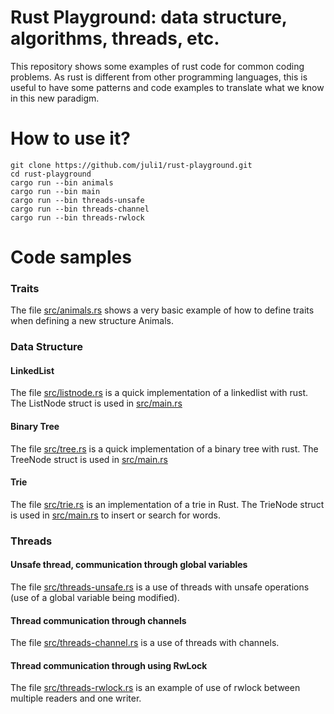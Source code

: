 # Rust Playground: data structure, algorithms, threads, etc.

This repository shows some examples of rust code for common coding
problems. As rust is different from other programming languages,
this is useful to have some patterns and code examples to translate
what we know in this new paradigm.

# How to use it?
```
git clone https://github.com/juli1/rust-playground.git
cd rust-playground
cargo run --bin animals
cargo run --bin main
cargo run --bin threads-unsafe
cargo run --bin threads-channel
cargo run --bin threads-rwlock
```


#  Code samples

### Traits
The file [src/animals.rs](src/animals.rs)
shows a very basic example of how to define traits
when defining a new structure Animals.


### Data Structure

#### LinkedList

The file [src/listnode.rs](src/listnode.rs) 
is a quick implementation of a linkedlist with rust.
The ListNode struct is used in [src/main.rs](src/main.rs) 


#### Binary Tree
The file [src/tree.rs](src/tree.rs) 
is a quick implementation of a binary tree with rust.
The TreeNode struct is used in [src/main.rs](src/main.rs) 

#### Trie
The file [src/trie.rs](src/trie.rs) is an implementation
of a trie in Rust. The TrieNode struct is used
in [src/main.rs](src/main.rs) to insert or search for words.

### Threads

#### Unsafe thread, communication through global variables
The file [src/threads-unsafe.rs](src/threads-unsafe.rs)
is a use of threads with unsafe operations (use of a global 
variable being modified).


#### Thread communication through channels
The file [src/threads-channel.rs](src/threads-channel.rs)
is a use of threads with channels.


#### Thread communication through using RwLock
The file [src/threads-rwlock.rs](src/threads-rwlock.rs)
is an example of use of rwlock between multiple readers
and one writer.
